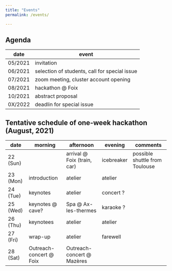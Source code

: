 ```yaml
---
title: "Events"
permalink: /events/

---
```


## Agenda 

| date | event |
|---------|---------|
|05/2021| invitation | 
|06/2021| selection of students, call for special issue |
|07/2021| zoom meeting, cluster account opening|
|08/2021| hackathon @ Foix|
|10/2021| abstract proposal|
|0X/2022| deadlin for special issue|

## Tentative schedule of one-week hackathon (August, 2021)


| date | morning | afternoon | evening | comments |
|-------|--------|---------|---------| ---------|
| 22 (Sun) | | arrival @ Foix (train, car) | icebreaker | possible shuttle from Toulouse|
| 23 (Mon) | introduction | atelier| atelier | |
| 24 (Tue) | keynotes | atelier | concert ? | |
| 25 (Wed) | keynotes @ cave? | Spa @ Ax-les-thermes | karaoke ? ||
| 26 (Thu) | keynotees | atelier | atelier | |
| 27 (Fri) | wrap-up | atelier | farewell ||
| 28 (Sat) | Outreach-concert @ Foix | Outreach-concert @ Mazères | | |
